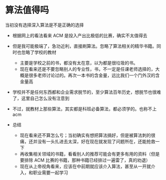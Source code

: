 # 算法值得吗

当初没有选择深入算法是不是正确的选择

- 根据网上的看法看来 ACM 是投入产出比极低的比赛，确实不太值得去
- 但是我可能极端了，急功近利，直接刷算法。忽略了算法相关的精华书籍。同时也忽略了学校的教材
  - 主要是学校之前的书，都没有太在意，以为都是很垃圾的书。
  - 现在看来还是不要忽略别人的专业性，书，不一定是任课老师选择的，大概是很多老师讨论过的。再次一本书的含金量，远比我们一个门外汉的含金量高
- 学校并不是任何东西都和企业需求脱节的，至少算法百年历史，想脱节也很难了，这里自己怎么没有注意到
- 不过，就教材上那些算法，其实都是科班必备算法，都必须学的。也称不上 acm

- 总结
  - 现在看来还不算怎么亏；当初确实有想把算法搞好，但是被算法刺的很痛，还并没有一头扎进去太深，好在现在就发现了问题所在，还能抢救一下
  - 再收集相关领域的书籍，看看别人的推荐可能会有更多有用的资料（但是要排除 ACM 比赛的书籍，那种书籍已经排过一遍雷了，真的劝退）
  - 现在从上帝视角看来，应该在中前期就应该介入算法，甚至从一开就介入，和职业需要一起学习